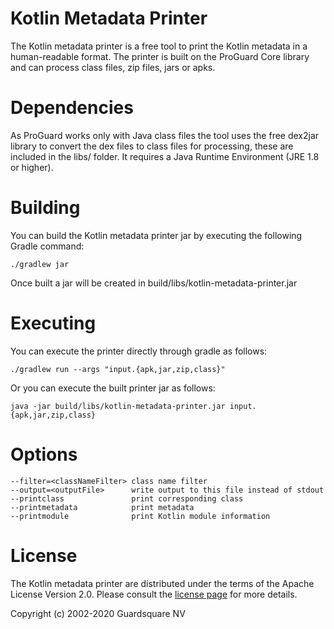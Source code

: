 Kotlin Metadata Printer
=======================

The Kotlin metadata printer is a free tool to print the Kotlin metadata in a human-readable format. The printer is
built on the ProGuard Core library and can process class files, zip files, jars or apks.

# Dependencies

As ProGuard works only with Java class files the tool uses the free dex2jar library to convert the dex files to
class files for processing, these are included in the libs/ folder. It requires a Java Runtime Environment (JRE 1.8 or higher).

# Building

You can build the Kotlin metadata printer jar by executing the following Gradle command:

    ./gradlew jar
    
Once built a jar will be created in build/libs/kotlin-metadata-printer.jar

# Executing

You can execute the printer directly through gradle as follows:

    ./gradlew run --args "input.{apk,jar,zip,class}"

Or you can execute the built printer jar as follows:

    java -jar build/libs/kotlin-metadata-printer.jar input.{apk,jar,zip,class}
    
# Options

    --filter=<classNameFilter> class name filter
    --output=<outputFile>      write output to this file instead of stdout
    --printclass               print corresponding class
    --printmetadata            print metadata
    --printmodule              print Kotlin module information

# License

The Kotlin metadata printer are distributed under the terms of the Apache License Version 2.0. Please consult the [license
page](LICENSE.md) for more details.

Copyright (c) 2002-2020 Guardsquare NV